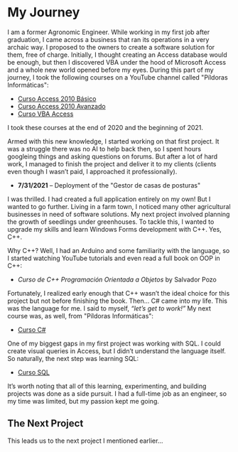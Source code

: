 # My Journey

I am a former Agronomic Engineer. While working in my first job after graduation, I came across a business that ran its operations in a very archaic way. I proposed to the owners to create a software solution for them, free of charge. Initially, I thought creating an Access database would be enough, but then I discovered VBA under the hood of Microsoft Access and a whole new world opened before my eyes. During this part of my journey, I took the following courses on a YouTube channel called "Píldoras Informáticas":

* [Curso Access 2010 Básico](https://www.youtube.com/playlist?list=PLDA8B66B264169835)
* [Curso Access 2010 Avanzado](https://www.youtube.com/playlist?list=PL87EB5DB749276DAF)
* [Curso VBA Access](https://www.youtube.com/playlist?list=PLC3E8FA619DF71898)

I took these courses at the end of 2020 and the beginning of 2021.

Armed with this new knowledge, I started working on that first project. It was a struggle there was no AI to help back then, so I spent hours googleing things and asking questions on forums. But after a lot of hard work, I managed to finish the project and deliver it to my clients (clients even though I wasn’t paid, I approached it professionally).  

* **7/31/2021** – Deployment of the "Gestor de casas de posturas"

I was thrilled. I had created a full application entirely on my own! But I wanted to go further. Living in a farm town, I noticed many other agricultural businesses in need of software solutions. My next project involved planning the growth of seedlings under greenhouses. To tackle this, I wanted to upgrade my skills and learn Windows Forms development with C++. Yes, C++.  

Why C++? Well, I had an Arduino and some familiarity with the language, so I started watching YouTube tutorials and even read a full book on OOP in C++:  

* *Curso de C++ Programación Orientada a Objetos* by Salvador Pozo

Fortunately, I realized early enough that C++ wasn’t the ideal choice for this project but not before finishing the book. Then… C# came into my life. This was the language for me. I said to myself, *“let’s get to work!”* My next course was, as well, from "Píldoras Informáticas":  

* [Curso C#](https://www.youtube.com/playlist?list=PLU8oAlHdN5BmpIQGDSHo5e1r4ZYWQ8m4B)

One of my biggest gaps in my first project was working with SQL. I could create visual queries in Access, but I didn’t understand the language itself. So naturally, the next step was learning SQL:  

* [Curso SQL](https://www.youtube.com/playlist?list=PLU8oAlHdN5Bmx-LChV4K3MbHrpZKefNwn)

It’s worth noting that all of this learning, experimenting, and building projects was done as a side pursuit. I had a full-time job as an engineer, so my time was limited, but my passion kept me going.  

## The Next Project  

This leads us to the next project I mentioned earlier…
